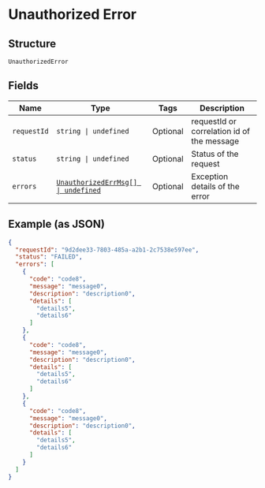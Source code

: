 
# Unauthorized Error

## Structure

`UnauthorizedError`

## Fields

| Name | Type | Tags | Description |
|  --- | --- | --- | --- |
| `requestId` | `string \| undefined` | Optional | requestId or correlation id of the message |
| `status` | `string \| undefined` | Optional | Status of the request |
| `errors` | [`UnauthorizedErrMsg[] \| undefined`](../../doc/models/unauthorized-err-msg.md) | Optional | Exception details of the error |

## Example (as JSON)

```json
{
  "requestId": "9d2dee33-7803-485a-a2b1-2c7538e597ee",
  "status": "FAILED",
  "errors": [
    {
      "code": "code8",
      "message": "message0",
      "description": "description0",
      "details": [
        "details5",
        "details6"
      ]
    },
    {
      "code": "code8",
      "message": "message0",
      "description": "description0",
      "details": [
        "details5",
        "details6"
      ]
    },
    {
      "code": "code8",
      "message": "message0",
      "description": "description0",
      "details": [
        "details5",
        "details6"
      ]
    }
  ]
}
```

